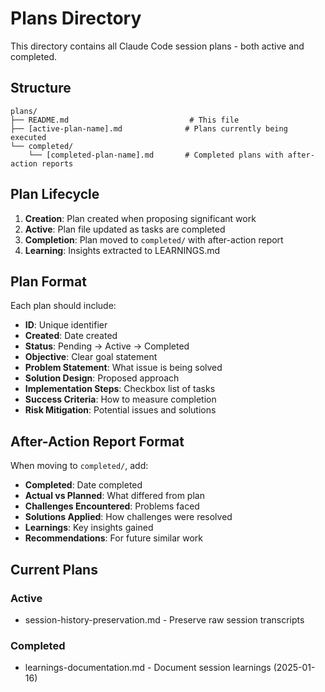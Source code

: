 # Plans Directory

This directory contains all Claude Code session plans - both active and completed.

## Structure

```
plans/
├── README.md                           # This file
├── [active-plan-name].md              # Plans currently being executed
└── completed/
    └── [completed-plan-name].md       # Completed plans with after-action reports
```

## Plan Lifecycle

1. **Creation**: Plan created when proposing significant work
2. **Active**: Plan file updated as tasks are completed  
3. **Completion**: Plan moved to `completed/` with after-action report
4. **Learning**: Insights extracted to LEARNINGS.md

## Plan Format

Each plan should include:
- **ID**: Unique identifier
- **Created**: Date created
- **Status**: Pending → Active → Completed
- **Objective**: Clear goal statement
- **Problem Statement**: What issue is being solved
- **Solution Design**: Proposed approach
- **Implementation Steps**: Checkbox list of tasks
- **Success Criteria**: How to measure completion
- **Risk Mitigation**: Potential issues and solutions

## After-Action Report Format

When moving to `completed/`, add:
- **Completed**: Date completed
- **Actual vs Planned**: What differed from plan
- **Challenges Encountered**: Problems faced
- **Solutions Applied**: How challenges were resolved
- **Learnings**: Key insights gained
- **Recommendations**: For future similar work

## Current Plans

### Active
- session-history-preservation.md - Preserve raw session transcripts

### Completed
- learnings-documentation.md - Document session learnings (2025-01-16)